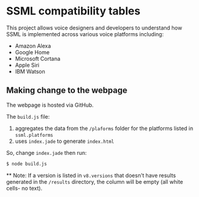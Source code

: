# SSML compatibility tables
This project allows voice designers and developers to understand how SSML is implemented across various voice platforms including:
- Amazon Alexa
- Google Home
- Microsoft Cortana
- Apple Siri
- IBM Watson

## Making change to the webpage
The webpage is hosted via GitHub.

The `build.js` file:
1) aggregates the data from the `/plaforms` folder for the platforms listed in `ssml.platforms`
2) uses `index.jade` to generate `index.html`

So, change `index.jade` then run:
```bash
$ node build.js
```

** Note: If a version is listed in `v8.versions` that doesn't have results generated in the `/results` directory, the
column will be empty (all white cells- no text).